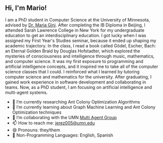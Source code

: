 ## Hi, I'm Mario!
I am a PhD student in Computer Science at the University of Minnesota, advised by [Dr. Maria Gini](https://nextgenai.umn.edu/team). After completing the IB Diploma in Beijing, I attended Sarah Lawrence College in New York for my undergraduate education to get an interdisciplinary education. I got lucky when I was assigned my First Year's Studies seminar, because it ended up shaping my academic trajectory. In the class, I read a book called Gödel, Escher, Bach: an Eternal Golden Braid by Douglas Hofstadter, which explored the mysteries of consciousness and intelligence through music, mathematics, and computer science. It was my first exposure to programming and artificial intelligence concepts, and it inspired me to take all of the computer science classes that I could. I reinforced what I learned by tutoring computer science and mathematics for the university. After graduating, I gained work experience in software development and collaborating in teams. Now, as a PhD student, I am focusing on artificial intelligence and multi-agent systems.

- 🔭 I’m currently researching Ant Colony Optimization Algorithms
- 🌱 I’m currently learning about Graph Machine Learning and Ant Colony Optimization techniques
- 👯 I’m collaborating with the UMN [Multi Agent Group](https://nextgenai.umn.edu/multi-agent-group)
- 📫 How to reach me: jerez005@umn.edu
- 😄 Pronouns: they/them
- 💬 Non-Programming Languages: English, Spanish
<!-- ⚡ Fun fact: I climbed Mt. Kilimanjaro -->
<!-- 🤔 I’m looking for help with ... -->
<!-- 💬 Ask me about ... -->
